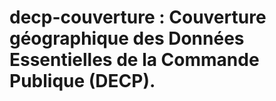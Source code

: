 # **decp-couverture** : Couverture géographique des Données Essentielles de la Commande Publique (DECP). 

